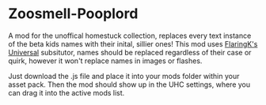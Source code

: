# Zoosmell-Pooplord
A mod for the unoffical homestuck collection, replaces every text instance of the beta kids names with their inital, sillier ones! This mod uses [FlaringK's Universal](https://github.com/FlaringK/UHC-universal-substitutor) subsitutor, names should be replaced regardless of their case or quirk, however it won't replace names in images or flashes.

Just download the .js file and place it into your mods folder within your asset pack. Then the mod should show up in the UHC settings, where you can drag it into the active mods list.
